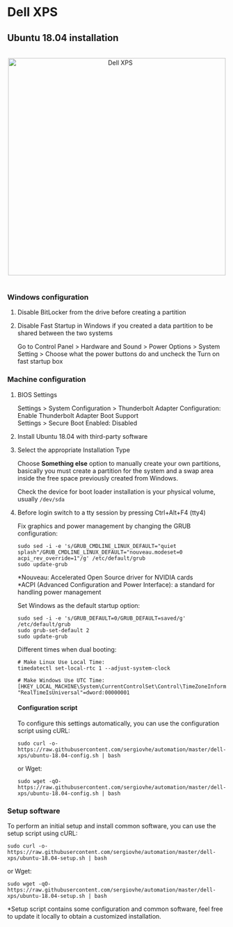 # Dell XPS

## Ubuntu 18.04 installation

<p align="center">
    <br>
    <img src="https://raw.githubusercontent.com/sergiovhe/automation/master/dell-xps/img/xps-notebook.png" alt="Dell XPS" width="500">
    <br><br>
</p>

### Windows configuration

1. Disable BitLocker from the drive before creating a partition

2. Disable Fast Startup in Windows if you created a data partition to be shared between the two systems

    Go to Control Panel > Hardware and Sound > Power Options > System Setting > Choose what the power buttons do and uncheck the Turn on fast startup box

### Machine configuration

1. BIOS Settings

    Settings > System Configuration > Thunderbolt Adapter Configuration: Enable Thunderbolt Adapter Boot Support  
    Settings > Secure Boot Enabled: Disabled

2. Install Ubuntu 18.04 with third-party software

3. Select the appropriate Installation Type

    Choose **Something else** option to manually create your own partitions, basically you must create a partition for the system and a swap area inside the free space previously created from Windows.

    Check the device for boot loader installation is your physical volume, usually ```/dev/sda```

3. Before login switch to a tty session by pressing Ctrl+Alt+F4 (tty4)

    Fix graphics and power management by changing the GRUB configuration:
    
    ```shell
    sudo sed -i -e 's/GRUB_CMDLINE_LINUX_DEFAULT="quiet splash"/GRUB_CMDLINE_LINUX_DEFAULT="nouveau.modeset=0 acpi_rev_override=1"/g' /etc/default/grub
    sudo update-grub
    ```

    *Nouveau: Accelerated Open Source driver for NVIDIA cards  
    *ACPI (Advanced Configuration and Power Interface): a standard for handling power management


    Set Windows as the default startup option:
    ```shell
    sudo sed -i -e 's/GRUB_DEFAULT=0/GRUB_DEFAULT=saved/g' /etc/default/grub
    sudo grub-set-default 2
    sudo update-grub
    ```
 
    Different times when dual booting:

    ```shell
    # Make Linux Use Local Time:
    timedatectl set-local-rtc 1 --adjust-system-clock

    # Make Windows Use UTC Time:  
    [HKEY_LOCAL_MACHINE\System\CurrentControlSet\Control\TimeZoneInformation]
    "RealTimeIsUniversal"=dword:00000001
    ```

    #### Configuration script

    To configure this settings automatically, you can use the configuration script using cURL:

    ```shell
    sudo curl -o- https://raw.githubusercontent.com/sergiovhe/automation/master/dell-xps/ubuntu-18.04-config.sh | bash
    ```
    or Wget:
    ```shell
    sudo wget -qO- https://raw.githubusercontent.com/sergiovhe/automation/master/dell-xps/ubuntu-18.04-config.sh | bash
    ```

### Setup software

To perform an initial setup and install common software, you can use the setup script using cURL:

```shell
sudo curl -o- https://raw.githubusercontent.com/sergiovhe/automation/master/dell-xps/ubuntu-18.04-setup.sh | bash
```
or Wget:
```shell
sudo wget -qO- https://raw.githubusercontent.com/sergiovhe/automation/master/dell-xps/ubuntu-18.04-setup.sh | bash
```

*Setup script contains some configuration and common software, feel free to update it locally to obtain a customized installation.